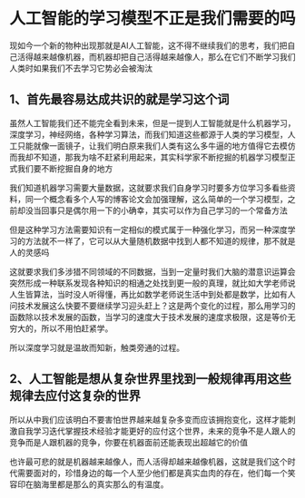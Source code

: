 # 人工智能的学习模型不正是我们需要的吗

现如今一个新的物种出现那就是AI人工智能，这不得不继续我们的思考，我们把自己活得越来越像机器，而机器却把自己活得越来越像人，那么在它们不断学习我们人类时如果我们不去学习它势必会被淘汰

## 1、首先最容易达成共识的就是学习这个词

虽然人工智能我们还不能完全看到未来，但是一提到人工智能就是什么机器学习，深度学习，神经网络，各种学习算法，而我们知道这些都源于人类的学习模型，人工只能就像一面镜子，让我们明白原来我们人类有这么多牛逼的地方值得它去模仿而我却不知道，那我为啥不赶紧利用起来，其实科学家不断挖掘的机器学习模型正式我们要不断挖掘自身的地方

我们知道机器学习需要大量数据，这就要求我们自身学习时要多方位学习多看些资料，同一个概念看多个人写的博客论文会加强理解，这么简单的一个学习模型，之前却没当回事只是偶尔用一下的小确幸，其实可以作为自己学习的一个常备方法

但是这种学习方法需要知识有一定相似的模式属于一种强化学习，而另一种深度学习的方法就不一样了，它可以从大量随机数据中找到人都不知道的规律，那不就是人的灵感吗

这就要求我们多涉猎不同领域的不同数据，当到一定量时我们大脑的潜意识运算会突然形成一种联系发现各种知识的相通之处找到更一般的真理，就比如大学老师说人生皆算法，当时没人听得懂，再比如数学老师说生活中到处都是数学，比如有人问技术发展这么快要不要继续学习迎头赶上？这是两个变化的过程，那么用学习的函数除以技术发展的函数，当学习的速度大于技术发展的速度求极限，这是等价无穷大的，所以不用怕赶紧学。

所以深度学习就是温故而知新，触类旁通的过程。

## 2、人工智能是想从复杂世界里找到一般规律再用这些规律去应付这复杂的世界

所以从中我们应该明白不要害怕世界越来越复杂多变而应该拥抱变化，这样才能刺激自我学习迭代掌握技术经验才能更好的应付这个世界，未来的竞争不是人跟人的竞争而是人跟机器的竞争，你要在机器面前还能表现出超越它的价值

也许最可悲的就是机器越来越像人，而人活得却越来越像机器，这就是我们这个时代需要面对的，珍惜身边的每一个人至少他们都是真实血肉的存在，他们每一个笑容印在脑海里都是那么的真实那么的有温度。
